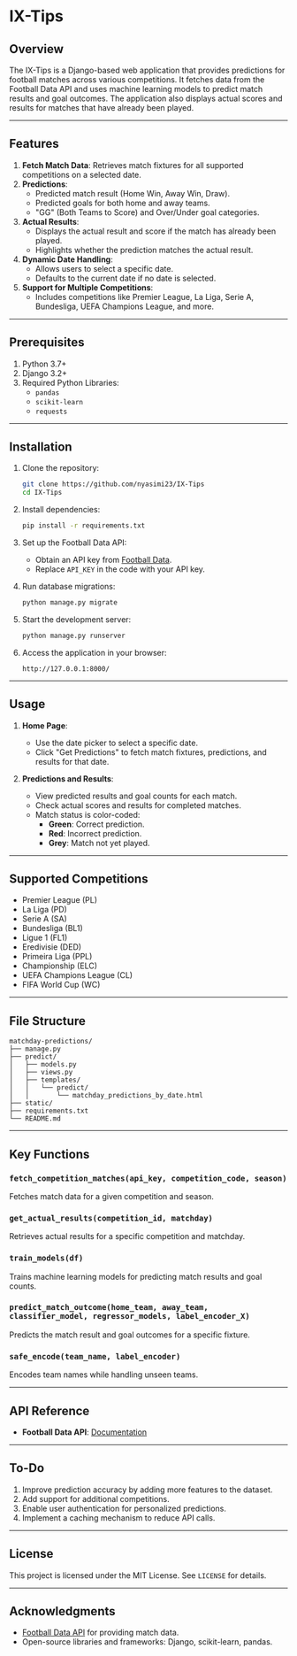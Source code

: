 # IX-Tips

## Overview
The IX-Tips is a Django-based web application that provides predictions for football matches across various competitions. It fetches data from the Football Data API and uses machine learning models to predict match results and goal outcomes. The application also displays actual scores and results for matches that have already been played.

---

## Features

1. **Fetch Match Data**: Retrieves match fixtures for all supported competitions on a selected date.
2. **Predictions**:
   - Predicted match result (Home Win, Away Win, Draw).
   - Predicted goals for both home and away teams.
   - "GG" (Both Teams to Score) and Over/Under goal categories.
3. **Actual Results**:
   - Displays the actual result and score if the match has already been played.
   - Highlights whether the prediction matches the actual result.
4. **Dynamic Date Handling**:
   - Allows users to select a specific date.
   - Defaults to the current date if no date is selected.
5. **Support for Multiple Competitions**:
   - Includes competitions like Premier League, La Liga, Serie A, Bundesliga, UEFA Champions League, and more.

---

## Prerequisites

1. Python 3.7+
2. Django 3.2+
3. Required Python Libraries:
   - `pandas`
   - `scikit-learn`
   - `requests`

---

## Installation

1. Clone the repository:
   ```bash
   git clone https://github.com/nyasimi23/IX-Tips
   cd IX-Tips
   ```

2. Install dependencies:
   ```bash
   pip install -r requirements.txt
   ```

3. Set up the Football Data API:
   - Obtain an API key from [Football Data](https://www.football-data.org/).
   - Replace `API_KEY` in the code with your API key.

4. Run database migrations:
   ```bash
   python manage.py migrate
   ```

5. Start the development server:
   ```bash
   python manage.py runserver
   ```

6. Access the application in your browser:
   ```
   http://127.0.0.1:8000/
   ```

---

## Usage

1. **Home Page**:
   - Use the date picker to select a specific date.
   - Click "Get Predictions" to fetch match fixtures, predictions, and results for that date.

2. **Predictions and Results**:
   - View predicted results and goal counts for each match.
   - Check actual scores and results for completed matches.
   - Match status is color-coded:
     - **Green**: Correct prediction.
     - **Red**: Incorrect prediction.
     - **Grey**: Match not yet played.

---

## Supported Competitions
- Premier League (PL)
- La Liga (PD)
- Serie A (SA)
- Bundesliga (BL1)
- Ligue 1 (FL1)
- Eredivisie (DED)
- Primeira Liga (PPL)
- Championship (ELC)
- UEFA Champions League (CL)
- FIFA World Cup (WC)

---

## File Structure

```
matchday-predictions/
├── manage.py
├── predict/
│   ├── models.py
│   ├── views.py
│   ├── templates/
│   │   └── predict/
│   │       └── matchday_predictions_by_date.html
├── static/
├── requirements.txt
└── README.md
```

---

## Key Functions

### `fetch_competition_matches(api_key, competition_code, season)`
Fetches match data for a given competition and season.

### `get_actual_results(competition_id, matchday)`
Retrieves actual results for a specific competition and matchday.

### `train_models(df)`
Trains machine learning models for predicting match results and goal counts.

### `predict_match_outcome(home_team, away_team, classifier_model, regressor_models, label_encoder_X)`
Predicts the match result and goal outcomes for a specific fixture.

### `safe_encode(team_name, label_encoder)`
Encodes team names while handling unseen teams.

---

## API Reference
- **Football Data API**: [Documentation](https://www.football-data.org/documentation/quickstart)

---

## To-Do

1. Improve prediction accuracy by adding more features to the dataset.
2. Add support for additional competitions.
3. Enable user authentication for personalized predictions.
4. Implement a caching mechanism to reduce API calls.

---

## License
This project is licensed under the MIT License. See `LICENSE` for details.

---

## Acknowledgments
- [Football Data API](https://www.football-data.org/) for providing match data.
- Open-source libraries and frameworks: Django, scikit-learn, pandas.

 
